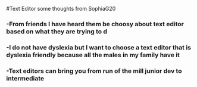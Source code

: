 #Text Editor some thoughts from SophiaG20

### -From friends I have heard them be choosy about text editor based on what they are trying to d
### -I do not have dyslexia but I want to choose a text editor that is dyslexia friendly because all the males in my family have it
### -Text editors can bring you from run of the mill junior dev to intermediate
